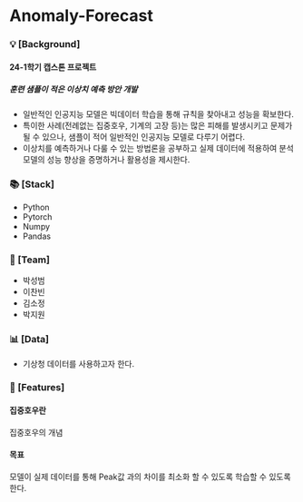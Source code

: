 # Anomaly-Forecast

### 💡 [Background]
#### 24-1학기 캡스톤 프로젝트

##### 훈련 샘플이 적은 이상치 예측 방안 개발

+ 일반적인 인공지능 모델은 빅데이터 학습을 통해 규칙을 찾아내고 성능을 확보한다.
+ 특이한 사례(전례없는 집중호우, 기계의 고장 등)는 많은 피해를 발생시키고 문제가 될 수 있으나, 샘플이 적어 일반적인 인공지능 모델로 다루기 어렵다.
+ 이상치를 예측하거나 다룰 수 있는 방법론을 공부하고 실제 데이터에 적용하여 분석모델의 성능 향상을 증명하거나 활용성을 제시한다.


### 📚 [Stack]

+ Python 
+ Pytorch 
+ Numpy 
+ Pandas

### 👫 [Team]

+ 박성범 
+ 이찬빈
+ 김소정
+ 박지원

### 📊 [Data]

+ 기상청 데이터를 사용하고자 한다.

### 📝 [Features]

#### 집중호우란
집중호우의 개념

#### 목표
모델이 실제 데이터를 통해 Peak값 과의 차이를 최소화 할 수 있도록 학습할 수 있도록 한다.